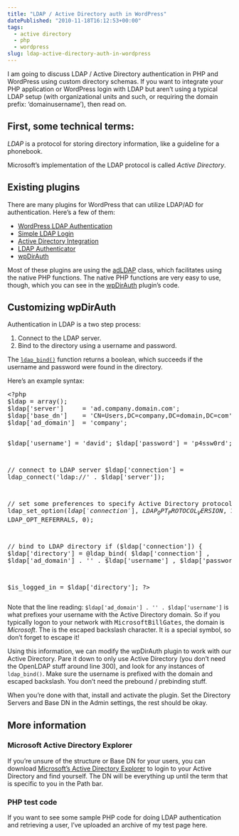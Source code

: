 ```yaml
---
title: "LDAP / Active Directory auth in WordPress"
datePublished: "2010-11-18T16:12:53+00:00"
tags:
  - active directory
  - php
  - wordpress
slug: ldap-active-directory-auth-in-wordpress
---
```



<p>
 I am going to discuss LDAP / Active Directory authentication in PHP and WordPress using custom directory schemas. If you want to integrate your PHP application or WordPress login with LDAP but aren&#8217;t using a typical LDAP setup (with organizational units and such, or requiring the domain prefix: &#8216;domainusername&#8217;), then read on.
</p>
<h2>First, some technical terms:</h2>
<p>
 <em>LDAP</em> is a protocol for storing directory information, like a guideline for a phonebook.
</p>
<p>
 Microsoft&#8217;s implementation of the LDAP protocol is called <em>Active Directory</em>.
</p>
<h2>Existing plugins</h2>
<p>
 There are many plugins for WordPress that can utilize LDAP/AD for authentication. Here&#8217;s a few of them:
</p>
<ul>
<li><a href="http://wordpress.org/extend/plugins/wpldap/">WordPress LDAP Authentication</a></li>
<li><a href="http://wordpress.org/extend/plugins/simple-ldap-login/">Simple LDAP Login</a></li>
<li><a href="http://wordpress.org/extend/plugins/active-directory-integration/">Active Directory Integration</a></li>
<li><a href="http://wordpress.org/extend/plugins/wp-ldap-auth/">LDAP Authenticator</a></li>
<li><a href="http://wordpress.org/extend/plugins/wpdirauth/">wpDirAuth</a></li>
</ul>
<p>
 Most of these plugins are using the <a href="http://adldap.sourceforge.net/">adLDAP</a> class, which facilitates using the native PHP functions. The native PHP functions are very easy to use, though, which you can see in the <a href="http://wordpress.org/extend/plugins/wpdirauth/">wpDirAuth</a> plugin&#8217;s code.
</p>
<h2>Customizing wpDirAuth</h2>
<p>
 Authentication in LDAP is a two step process:
</p>
<ol>
<li>Connect to the LDAP server.</li>
<li>Bind to the directory using a username and password.</li>
</ol>
<p>
 The <code><a href="http://php.net/manual/en/function.ldap-bind.php">ldap_bind()</a></code> function returns a boolean, which succeeds if the username and password were found in the directory.
</p>
<p>
 Here&#8217;s an example syntax:
</p>
<pre>
&lt;?php
$ldap = array();
$ldap['server'] 	= 'ad.company.domain.com';
$ldap['base_dn']	= 'CN=Users,DC=company,DC=domain,DC=com';
$ldap['ad_domain'] 	= 'company';

$ldap['username']	= 'david';
$ldap['password']	= 'p4ssw0rd';

// connect to LDAP server
$ldap['connection'] = ldap_connect('ldap://' . $ldap['server']);

// set some preferences to specify Active Directory protocol
ldap_set_option($ldap['connection'], LDAP_OPT_PROTOCOL_VERSION, 3);
ldap_set_option($ldap['connection'], LDAP_OPT_REFERRALS, 0);

// bind to LDAP directory
if ($ldap['connection']) {
	$ldap['directory'] = @ldap_bind(
	  $ldap['connection']
	, $ldap['ad_domain'] . '' . $ldap['username']
	, $ldap['password']);
}

$is_logged_in = $ldap['directory'];
?&gt;
</pre>
<p>
 Note that the line reading: <code>$ldap['ad_domain'] . '' . $ldap['username']</code> is what prefixes your username with the Active Directory domain. So if you typically logon to your network with <kbd>MicrosoftBillGates</kbd>, the domain is <var>Microsoft</var>. The <samp></samp> is the escaped backslash character. It is a special symbol, so don&#8217;t forget to escape it!
</p>
<p>
 Using this information, we can modify the wpDirAuth plugin to work with our Active Directory. Pare it down to only use Active Directory (you don&#8217;t need the OpenLDAP stuff around line 300), and look for any instances of <code>ldap_bind()</code>. Make sure the username is prefixed with the domain and escaped backslash. You don&#8217;t need the prebound / prebinding stuff.
</p>
<p>
 When you&#8217;re done with that, install and activate the plugin. Set the Directory Servers and Base DN in the Admin settings, the rest should be okay.
</p>
<h2>More information</h2>
<h3>Microsoft Active Directory Explorer</h3>
<p>
 If you&#8217;re unsure of the structure or Base DN for your users, you can download <a href="http://technet.microsoft.com/en-us/sysinternals/bb963907.aspx">Microsoft&#8217;s Active Directory Explorer</a> to login to your Active Directory and find yourself. The DN will be everything up until the term that is specific to you in the Path bar.
</p>
</p>
<h3>PHP test code</h3>
<p>
 If you want to see some sample PHP code for doing LDAP authentication and retrieving a user, I&#8217;ve uploaded an archive of my test page here.</p>

